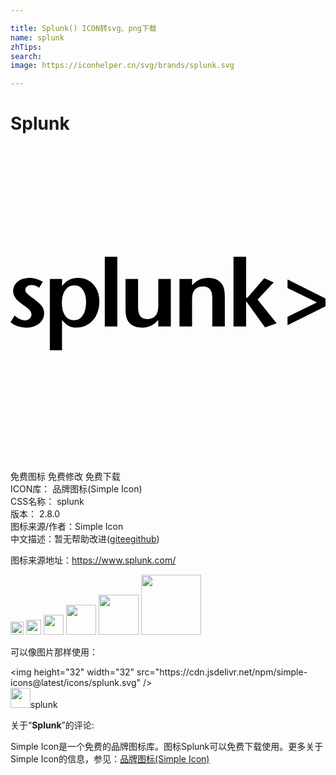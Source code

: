 ```yaml
---

title: Splunk() ICON转svg、png下载
name: splunk
zhTips: 
search: 
image: https://iconhelper.cn/svg/brands/splunk.svg

---
```


# Splunk  <small style="font-size: 60%;font-weight: 100"></small>

<div id="svg" class="svg-wrap">
<svg role="img" viewBox="0 0 24 24" xmlns="http://www.w3.org/2000/svg"><title>Splunk icon</title><path d="M23.348 11.911l-2.241-1.091v-.65L24 11.621v.593l-2.893 1.438v-.636zm-5.397 1.841h-.961v-5.31h.961v3.116h.102l1.28-1.481.723.31-1.23 1.316 1.453 1.809-.888.311-1.44-1.996zm-2.577-.002v-2.068a2.685 2.685 0 0 0-.026-.42.791.791 0 0 0-.09-.26c-.113-.202-.308-.304-.59-.304a.888.888 0 0 0-.461.113.673.673 0 0 0-.286.33 1.012 1.012 0 0 0-.07.263c-.012.13-.019.262-.017.395v1.95h-.961v-3.614h.961l.002.485c.185-.2.373-.348.566-.437.192-.089.418-.134.673-.134.286 0 .527.058.721.177a1.016 1.016 0 0 1 .475.665 1.972 1.972 0 0 1 .054.448c.002.1.004.22.004.358v2.053zm-4.115.002l-.002-.485a1.783 1.783 0 0 1-.565.437 1.597 1.597 0 0 1-.674.135c-.285 0-.524-.057-.72-.17a.972.972 0 0 1-.425-.504.75.75 0 0 1-.054-.167 1.918 1.918 0 0 1-.033-.199 2.033 2.033 0 0 1-.017-.258 15.516 15.516 0 0 1-.005-.355V10.13h.956v2.07c-.003.141.006.282.026.42.015.092.045.18.09.26.113.204.308.306.59.306.36 0 .606-.15.74-.449.035-.082.06-.168.074-.257.017-.134.024-.269.022-.403v-1.95h.955v3.624zM7.184 8.44h.955v5.31h-.955zM5.759 11.9c0-.396-.08-.708-.24-.937a.759.759 0 0 0-.657-.345.804.804 0 0 0-.693.366c-.171.245-.256.574-.253.99 0 .405.084.723.25.957a.796.796 0 0 0 .69.347.685.685 0 0 0 .433-.135.985.985 0 0 0 .277-.34c.071-.14.121-.292.147-.448.03-.151.043-.3.046-.455m1.01-.036c.003.266-.04.532-.129.786-.082.23-.204.441-.364.626-.31.361-.764.567-1.24.563a1.67 1.67 0 0 1-.313-.028 1.041 1.041 0 0 1-.275-.098 1.33 1.33 0 0 1-.257-.178 2.379 2.379 0 0 1-.265-.268v2.293h-.929v-5.425h.93l.004.529c.169-.212.353-.368.55-.468.197-.1.426-.15.688-.147a1.509 1.509 0 0 1 1.156.507c.148.166.259.361.33.571.08.236.12.485.115.737m-4.21.89a.946.946 0 0 1-.102.441 1.007 1.007 0 0 1-.282.345c-.13.1-.275.173-.43.22a1.8 1.8 0 0 1-.546.08 1.985 1.985 0 0 1-.637-.097 1.964 1.964 0 0 1-.563-.32l.312-.505c.15.126.284.217.405.275.115.057.24.087.368.087a.557.557 0 0 0 .373-.12.396.396 0 0 0 .14-.322.475.475 0 0 0-.12-.318 1.306 1.306 0 0 0-.187-.173 9.231 9.231 0 0 0-.308-.232 6.787 6.787 0 0 1-.281-.21 2.11 2.11 0 0 1-.252-.232 1.039 1.039 0 0 1-.18-.275.826.826 0 0 1-.069-.347.893.893 0 0 1 .094-.409.935.935 0 0 1 .255-.314 1.22 1.22 0 0 1 .39-.203c.16-.05.327-.074.494-.072.184 0 .368.026.545.076.174.05.338.123.488.219l-.282.454a1.05 1.05 0 0 0-.608-.201.504.504 0 0 0-.323.102.307.307 0 0 0-.126.253c0 .098.041.193.113.26.074.078.203.186.385.325.185.136.336.253.457.355.104.085.202.182.286.286.065.08.115.173.145.273a.808.808 0 0 1 .046.299Z"/></svg>
</div>
<detail full-name='splunk'></detail>

<div class="detail-page">
<p>
<span><span class="badge-success badge">免费图标</span> <span class="badge-success badge">免费修改</span>  <span class="badge-success badge">免费下载</span> </span>
<br/>
<span>
ICON库：
<span class="badge-secondary badge">品牌图标(Simple Icon)</span> 
</span>
<br/>
<span>
CSS名称：
<span class="badge-secondary badge">splunk</span> 
</span>

<br/>
<span>
版本：
<span class="badge-secondary badge">2.8.0</span> 
</span>
<br/>
<span>图标来源/作者：<span class="badge-light badge">Simple Icon</span></span> 
<br/>
<span class="zh-detail">中文描述：暂无<span class="help-link"><span>帮助改进</span>(<a href="https://gitee.com/liuwave/icon-helper/edit/master/json/brands/splunk.json" target="_blank" rel="noopener noreferrer">gitee</a><a href="https://github.com/liuwave/icon-helper/edit/master/json/brands/splunk.json" target="_blank" rel="noopener noreferrer">github</a></span>)</span><br/>
</p>
</div><div class="description description alert alert-light"><p>图标来源地址：<a href="https://www.splunk.com/" target="_blank" rel="noopener noreferrer">https://www.splunk.com/</a></p></div>
<div class="alert alert-dark">
<img height="21" width="21" src="https://cdn.jsdelivr.net/npm/simple-icons@latest/icons/splunk.svg" />
<img height="24" width="24" src="https://cdn.jsdelivr.net/npm/simple-icons@latest/icons/splunk.svg" />
<img height="32" width="32" src="https://cdn.jsdelivr.net/npm/simple-icons@latest/icons/splunk.svg" />
<img height="48" width="48" src="https://cdn.jsdelivr.net/npm/simple-icons@latest/icons/splunk.svg" />
<img height="64" width="64" src="https://cdn.jsdelivr.net/npm/simple-icons@latest/icons/splunk.svg" />
<img height="96" width="96" src="https://cdn.jsdelivr.net/npm/simple-icons@latest/icons/splunk.svg" />

</div>
<div>
  <p>可以像图片那样使用：    
  </p>
  <div class="alert alert-primary" style="font-size: 14px">
    &lt;img height="32" width="32" src="https://cdn.jsdelivr.net/npm/simple-icons@latest/icons/splunk.svg" /&gt;
    <copy-btn content='<img height="32" width="32" src="https://cdn.jsdelivr.net/npm/simple-icons@latest/icons/splunk.svg" />'></copy-btn>
  </div>
  <div class="alert alert-secondary">
    <img height="32" width="32" src="https://cdn.jsdelivr.net/npm/simple-icons@latest/icons/splunk.svg" />splunk
    <copy-btn content="splunk" btn-title="复制图标名称"></copy-btn>
  </div>
</div>
<div class="icon-detail__container">
<p>关于“<b>Splunk</b>”的评论:</p>
</div>
<Vssue title="关于“Splunk”的评论" />
<div><p>Simple Icon是一个免费的品牌图标库。图标Splunk可以免费下载使用。更多关于  Simple Icon的信息，参见：<a target="_blank" href="https://iconhelper.cn/brands.html">品牌图标(Simple Icon)</a>
</p></div>

